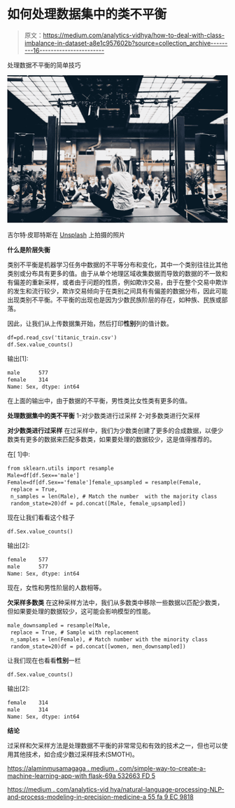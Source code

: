 # 如何处理数据集中的类不平衡

> 原文：<https://medium.com/analytics-vidhya/how-to-deal-with-class-imbalance-in-dataset-a8e1c957602b?source=collection_archive---------16----------------------->

处理数据不平衡的简单技巧

![](img/fc342d7d9f53bc98c0dc40fa9db197aa.png)

吉尔特·皮耶特斯在 [Unsplash](https://unsplash.com?utm_source=medium&utm_medium=referral) 上拍摄的照片

**什么是阶层失衡**

类别不平衡是机器学习任务中数据的不平等分布和变化，其中一个类别往往比其他类别或分布具有更多的值。由于从单个地理区域收集数据而导致的数据的不一致和有偏差的重新采样，或者由于问题的性质，例如欺诈交易，由于在整个交易中欺诈的发生和流行较少，欺诈交易倾向于在类别之间具有有偏差的数据分布，因此可能出现类别不平衡。不平衡的出现也是因为少数民族阶层的存在，如种族、民族或部落。

因此，让我们从上传数据集开始，然后打印**性别**列的值计数。

```
df=pd.read_csv('titanic_train.csv')
df.Sex.value_counts()
```

输出[1]:

```
male      577
female    314
Name: Sex, dtype: int64
```

在上面的输出中，由于数据的不平衡，男性类比女性类有更多的值。

**处理数据集中的类不平衡**
1-对少数类进行过采样
2-对多数类进行欠采样

**对少数类进行过采样**
在过采样中，我们为少数类创建了更多的合成数据，以便少数类有更多的数据来匹配多数类，如果要处理的数据较少，这是值得推荐的。

在[ 1]中:

```
from sklearn.utils import resample
Male=df[df.Sex=='male']
Female=df[df.Sex=='female']female_upsampled = resample(Female,
 replace = True,
 n_samples = len(Male), # Match the number  with the majority class
 random_state=20)df = pd.concat([Male, female_upsampled])
```

现在让我们看看这个柱子

```
df.Sex.value_counts()
```

输出[2]:

```
female    577
male      577
Name: Sex, dtype: int64
```

现在，女性和男性阶层的人数相等。

**欠采样多数类**
在这种采样方法中，我们从多数类中移除一些数据以匹配少数类，但如果要处理的数据较少，这可能会影响模型的性能。

```
male_downsampled = resample(Male,
 replace = True, # Sample with replacement
 n_samples = len(Female), # Match number with the minority class
 random_state=20)df = pd.concat([women, men_downsampled])
```

让我们现在也看看**性别**一栏

```
df.Sex.value_counts()
```

输出[2]:

```
female    314
male      314
Name: Sex, dtype: int64
```

**结论**

过采样和欠采样方法是处理数据不平衡的非常常见和有效的技术之一，但也可以使用其他技术，如合成少数过采样技术(SMOTH)。

[https://alaminmusamagaga . medium . com/simple-way-to-create-a-machine-learning-app-with flask-69a 532663 FD 5](https://alaminmusamagaga.medium.com/simple-way-to-create-a-machine-learning-app-with-flask-69a532663fd5)

[https://medium . com/analytics-vid hya/natural-language-processing-NLP-and-process-modeling-in-precision-medicine-a 55 fa 9 EC 9818](/analytics-vidhya/natural-language-processing-nlp-and-process-modeling-in-precision-medicine-a55fa9ec9818)